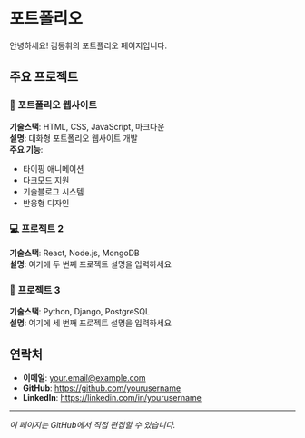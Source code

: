 # 포트폴리오

안녕하세요! 김동휘의 포트폴리오 페이지입니다.

## 주요 프로젝트

### 🚀 포트폴리오 웹사이트
**기술스택**: HTML, CSS, JavaScript, 마크다운  
**설명**: 대화형 포트폴리오 웹사이트 개발  
**주요 기능**:
* 타이핑 애니메이션
* 다크모드 지원
* 기술블로그 시스템
* 반응형 디자인

### 💻 프로젝트 2
**기술스택**: React, Node.js, MongoDB  
**설명**: 여기에 두 번째 프로젝트 설명을 입력하세요  

### 🔧 프로젝트 3
**기술스택**: Python, Django, PostgreSQL  
**설명**: 여기에 세 번째 프로젝트 설명을 입력하세요  

## 연락처

- **이메일**: your.email@example.com
- **GitHub**: https://github.com/yourusername
- **LinkedIn**: https://linkedin.com/in/yourusername

---

*이 페이지는 GitHub에서 직접 편집할 수 있습니다.*